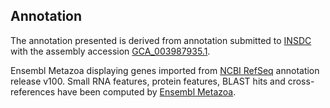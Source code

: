 **Annotation**
----------

The annotation presented is derived from annotation submitted to
[INSDC](http://www.insdc.org) with the assembly accession [GCA\_003987935.1](http://www.ebi.ac.uk/ena/data/view/GCA_003987935.1).

Ensembl Metazoa displaying genes imported from [NCBI RefSeq](https://www.ncbi.nlm.nih.gov/genome/annotation_euk/Bombyx_mandarina/100) annotation release v100.
Small RNA features, protein features, BLAST hits and cross-references have been
computed by [Ensembl Metazoa](https://metazoa.ensembl.org/info/genome/annotation/index.html).
